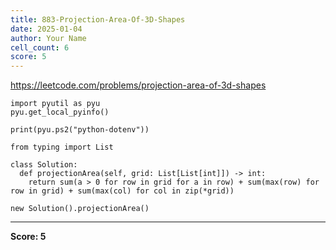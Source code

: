 ```yaml
---
title: 883-Projection-Area-Of-3D-Shapes
date: 2025-01-04
author: Your Name
cell_count: 6
score: 5
---
```


https://leetcode.com/problems/projection-area-of-3d-shapes


```
import pyutil as pyu
pyu.get_local_pyinfo()
```


```
print(pyu.ps2("python-dotenv"))
```


```
from typing import List
```


```
class Solution:
  def projectionArea(self, grid: List[List[int]]) -> int:
    return sum(a > 0 for row in grid for a in row) + sum(max(row) for row in grid) + sum(max(col) for col in zip(*grid))
```


```
new Solution().projectionArea()
```


---
**Score: 5**